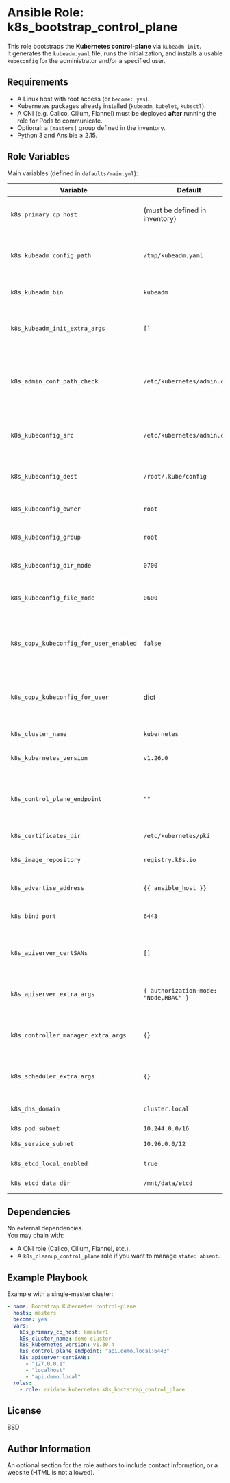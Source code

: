 # Ansible Role: k8s_bootstrap_control_plane

This role bootstraps the **Kubernetes control-plane** via `kubeadm init`.  
It generates the `kubeadm.yaml` file, runs the initialization, and installs a usable `kubeconfig` for the administrator and/or a specified user.

## Requirements

- A Linux host with root access (or `become: yes`).
- Kubernetes packages already installed (`kubeadm`, `kubelet`, `kubectl`).
- A CNI (e.g. Calico, Cilium, Flannel) must be deployed **after** running the role for Pods to communicate.
- Optional: a `[masters]` group defined in the inventory.
- Python 3 and Ansible ≥ 2.15.

## Role Variables

Main variables (defined in `defaults/main.yml`):

| Variable | Default | Description |
|----------|---------|-------------|
| `k8s_primary_cp_host` | (must be defined in inventory) | Name of the primary control-plane host. |
| `k8s_kubeadm_config_path` | `/tmp/kubeadm.yaml` | Temporary path to render the kubeadm config file. |
| `k8s_kubeadm_bin` | `kubeadm` | Kubeadm binary to use. |
| `k8s_kubeadm_init_extra_args` | `[]` | Additional arguments to pass to `kubeadm init`. |
| `k8s_admin_conf_path_check` | `/etc/kubernetes/admin.conf` | File whose presence indicates that kubeadm is already initialized. |
| `k8s_kubeconfig_src` | `/etc/kubernetes/admin.conf` | Kubeconfig file generated by kubeadm. |
| `k8s_kubeconfig_dest` | `/root/.kube/config` | Destination of the kubeconfig for root. |
| `k8s_kubeconfig_owner` | `root` | Owner of the root kubeconfig. |
| `k8s_kubeconfig_group` | `root` | Group of the root kubeconfig. |
| `k8s_kubeconfig_dir_mode` | `0700` | Mode of the `~/.kube` directory. |
| `k8s_kubeconfig_file_mode` | `0600` | Mode of the kubeconfig file. |
| `k8s_copy_kubeconfig_for_user_enabled` | `false` | Enable copying a kubeconfig for a specific user. |
| `k8s_copy_kubeconfig_for_user` | dict | Details (owner, group, path) of the user kubeconfig. |
| `k8s_cluster_name` | `kubernetes` | Cluster name. |
| `k8s_kubernetes_version` | `v1.26.0` | Target Kubernetes version. |
| `k8s_control_plane_endpoint` | `""` | Control-plane DNS:port endpoint (required in HA). |
| `k8s_certificates_dir` | `/etc/kubernetes/pki` | Certificates directory. |
| `k8s_image_repository` | `registry.k8s.io` | Kubernetes image registry. |
| `k8s_advertise_address` | `{{ ansible_host }}` | kube-apiserver IP address. |
| `k8s_bind_port` | `6443` | kube-apiserver port. |
| `k8s_apiserver_certSANs` | `[]` | Additional SANs for the API server certificate. |
| `k8s_apiserver_extra_args` | `{ authorization-mode: "Node,RBAC" }` | Extra arguments for the API server. |
| `k8s_controller_manager_extra_args` | `{}` | Extra arguments for the controller-manager. |
| `k8s_scheduler_extra_args` | `{}` | Extra arguments for the scheduler. |
| `k8s_dns_domain` | `cluster.local` | Cluster internal domain. |
| `k8s_pod_subnet` | `10.244.0.0/16` | Pod CIDR. |
| `k8s_service_subnet` | `10.96.0.0/12` | Service CIDR. |
| `k8s_etcd_local_enabled` | `true` | Enable local etcd. |
| `k8s_etcd_data_dir` | `/mnt/data/etcd` | etcd data directory. |

## Dependencies

No external dependencies.  
You may chain with:
- A CNI role (Calico, Cilium, Flannel, etc.).
- A `k8s_cleanup_control_plane` role if you want to manage `state: absent`.

## Example Playbook

Example with a single-master cluster:

```yaml
- name: Bootstrap Kubernetes control-plane
  hosts: masters
  become: yes
  vars:
    k8s_primary_cp_host: kmaster1
    k8s_cluster_name: demo-cluster
    k8s_kubernetes_version: v1.30.4
    k8s_control_plane_endpoint: "api.demo.local:6443"
    k8s_apiserver_certSANs:
      - "127.0.0.1"
      - "localhost"
      - "api.demo.local"
  roles:
    - role: rridane.kubernetes.k8s_bootstrap_control_plane
```

## License

BSD

## Author Information

An optional section for the role authors to include contact information, or a website (HTML is not allowed).
